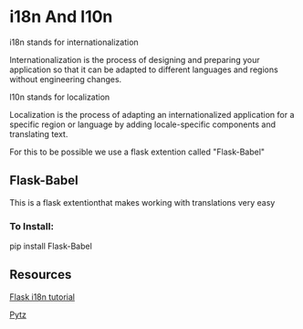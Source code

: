 <h1>i18n And l10n</h1>
<P>i18n stands for internationalization</P>
<P> Internationalization is the process of designing and preparing your application so that it can be adapted to different languages and regions without engineering changes.</P>
<p>l10n stands for localization</p>
<p>Localization is the process of adapting an internationalized application for a specific region or language by adding locale-specific components and translating text.</p>
<p>For this to be possible we use a flask extention called "Flask-Babel"</p>
<h2>Flask-Babel</h2>
<p>This is a flask extentionthat makes working with translations very easy</p>
<h3>To Install:</h3>
<p>pip install Flask-Babel</p>







<h2>Resources</h2>
<p><a href="https://blog.miguelgrinberg.com/post/the-flask-mega-tutorial-part-xiii-i18n-and-l10n">Flask i18n tutorial</a></p>
<p><a href="https://sourceforge.net/directory/software-development/windows/">Pytz</a></p>
